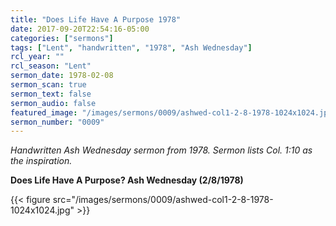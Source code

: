 ```yaml
---
title: "Does Life Have A Purpose 1978"
date: 2017-09-20T22:54:16-05:00
categories: ["sermons"]
tags: ["Lent", "handwritten", "1978", "Ash Wednesday"]
rcl_year: ""
rcl_season: "Lent"
sermon_date: 1978-02-08
sermon_scan: true
sermon_text: false
sermon_audio: false
featured_image: "/images/sermons/0009/ashwed-col1-2-8-1978-1024x1024.jpg"
sermon_number: "0009"
---
```

_Handwritten Ash Wednesday sermon from 1978. Sermon lists Col. 1:10 as the inspiration._

<!--more-->

**Does Life Have A Purpose? Ash Wednesday (2/8/1978)**

{{< figure src="/images/sermons/0009/ashwed-col1-2-8-1978-1024x1024.jpg" >}}
